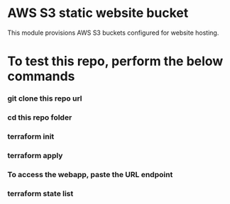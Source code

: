 # AWS S3 static website bucket

This module provisions AWS S3 buckets configured for website hosting.

<h1>To test this repo, perform the below commands</h1>

<h3>git clone this repo url</h3>
<h3>cd this repo folder</h3>
<h3>terraform init</h3>
<h3>terraform apply</h3>
<h3>To access the webapp, paste the URL endpoint</h3>
<h3>terraform state list</h3>
